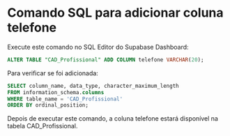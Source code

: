 # Comando SQL para adicionar coluna telefone

Execute este comando no SQL Editor do Supabase Dashboard:

```sql
ALTER TABLE "CAD_Profissional" ADD COLUMN telefone VARCHAR(20);
```

Para verificar se foi adicionada:

```sql
SELECT column_name, data_type, character_maximum_length 
FROM information_schema.columns 
WHERE table_name = 'CAD_Profissional' 
ORDER BY ordinal_position;
```

Depois de executar este comando, a coluna telefone estará disponível na tabela CAD_Profissional.